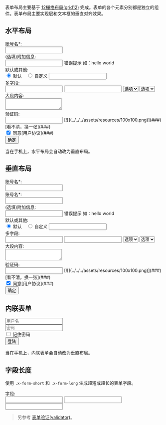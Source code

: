 <link rel="stylesheet" type="text/css" href="../form/textBox.css"> <link rel="stylesheet" type="text/css" href="../form/button.css"> <link rel="stylesheet" type="text/css" href="../misc/tipBox.css"> <link rel="stylesheet" type="text/css" href="../misc/tip.css"> <link rel="stylesheet" type="text/css" href="../../typography/partial/icon.css">

表单布局主要基于 [12栅格布局(grid12)](../core/grid12.html) 完成。表单的各个元素分别都是独立的组件。表单布局主要实现层和文本框的垂直对齐效果。

## 水平布局

<aside class="doc-demo">

<form class="x-form x-form-horizontal" action="###">

<div class="x-row"><label class="x-col x-col-3">账号名<span class="x-form-required">*</span>:</label>

<div class="x-col x-col-9"><input type="text" class="x-textbox"></div>

</div>

<div class="x-row"><label class="x-col x-col-3">(选填)附加信息:</label>

<div class="x-col x-col-9"><input type="text" class="x-textbox"> <span class="x-tipbox x-tipbox-error">错误提示</span>
<span class="x-tip">如：hello world</span></div>

</div>

<div class="x-row"><label class="x-col x-col-3">默认或其他:</label>

<div class="x-col x-col-9"><label><input type="radio" name="radio" checked="checked"> 默认</label>    <label><input type="radio" name="radio"> 自定义</label> <input type="text" class="x-textbox"></div>

</div>

<div class="x-row"><label class="x-col x-col-3">多字段:</label>

<div class="x-col x-col-9"><input type="text" class="x-textbox">
<input type="text" class="x-textbox">
<select class="x-textbox"><option>选项</option></select>
<select class="x-textbox"><option>选项</option></select></div>

</div>

<div class="x-row"><label class="x-col x-col-3">大段内容:</label>

<div class="x-col x-col-9"><textarea class="x-textbox"></textarea></div>

</div>

<div class="x-row"><label class="x-col x-col-3">验证码:</label>

<div class="x-col x-col-9"><input type="text" class="x-textbox x-form-short"> [![](../../../assets/resources/100x100.png)](###) [看不清，换一张](###)</div>

</div>

<div class="x-row"><label class="x-col x-col-3"></label>

<div class="x-col x-col-9"><label><input type="checkbox" checked=""> 同意[用户协议](###)</label></div>

</div>

<div class="x-row"><label class="x-col x-col-3"></label>

<div class="x-col x-col-9"><button type="submit" class="x-button">确定</button></div>

</div>

</form>

</aside>

当在手机上，水平布局会自动改为垂直布局。

## 垂直布局

<aside class="doc-demo">

<form class="x-form x-form-vertical" action="###">

<div class="x-row"><label class="x-col x-col-12">账号名<span class="x-form-required">*</span>:</label>

<div class="x-col x-col-12"><input type="text" class="x-textbox"></div>

</div>

<div class="x-row"><label class="x-col x-col-12">账号名<span class="x-form-required">*</span>:</label>

<div class="x-col x-col-12"><input type="text" class="x-textbox"></div>

</div>

<div class="x-row"><label class="x-col x-col-12">(选填)附加信息:</label>

<div class="x-col x-col-12"><input type="text" class="x-textbox"> <span class="x-tipbox x-tipbox-error">错误提示</span>
<span class="x-tip">如：hello world</span></div>

</div>

<div class="x-row"><label class="x-col x-col-12">默认或其他:</label>

<div class="x-col x-col-12"><label><input type="radio" name="radio" checked="checked"> 默认</label>    <label><input type="radio" name="radio"> 自定义</label> <input type="text" class="x-textbox"></div>

</div>

<div class="x-row"><label class="x-col x-col-12">多字段:</label>

<div class="x-col x-col-12"><input type="text" class="x-textbox">
<input type="text" class="x-textbox">
<select class="x-textbox"><option>选项</option></select>
<select class="x-textbox"><option>选项</option></select></div>

</div>

<div class="x-row"><label class="x-col x-col-12">大段内容:</label>

<div class="x-col x-col-12"><textarea class="x-textbox"></textarea></div>

</div>

<div class="x-row"><label class="x-col x-col-12">验证码:</label>

<div class="x-col x-col-12"><input type="text" class="x-textbox x-form-short"> [![](../../../assets/resources/100x100.png)](###) [看不清，换一张](###)</div>

</div>

<div class="x-row">

<div class="x-col x-col-12"><label><input type="checkbox" checked=""> 同意[用户协议](###)</label></div>

</div>

<div class="x-row">

<div class="x-col x-col-12"><button type="submit" class="x-button">确定</button></div>

</div>

</form>

</aside>

## 内联表单

<aside class="doc-demo">

<form class="x-form x-form-inline" action="###">

<div class="x-row">

<div class="x-col"><input type="text" class="x-textbox" placeholder="用户名"></div>

</div>

<div class="x-row">

<div class="x-col"><input type="text" class="x-textbox" placeholder="密码"></div>

</div>

<div class="x-row">

<div class="x-col"><label><input type="checkbox"> 记住密码</label></div>

</div>

<div class="x-row">

<div class="x-col"><button type="submit" class="x-button">登陆</button></div>

</div>

</form>

</aside>

当在手机上，内联表单会自动改为垂直布局。

## 字段长度

使用 `.x-form-short` 和 `.x-form-long` 生成超短或超长的表单字段。

<aside class="doc-demo">

<form class="x-form x-form-horizontal" action="###">

<div class="x-row"><label class="x-col x-col-3">字段:</label>

<div class="x-col x-col-9"><input type="text" class="x-textbox x-form-short"> <input type="text" class="x-textbox"> <input type="text" class="x-textbox x-form-long"></div>

</div>

</form>

</aside>

> 另参考 [表单验证(validator)](validator.html)。